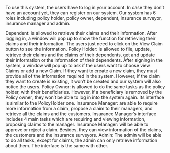To use this system, the users have to log in your account. In case they don’t have an account yet, they can register on our system. Our system has 6 roles including policy holder, policy owner, dependent, insurance surveyor, insurance manager and admin.
 
Dependent: is allowed to retrieve their claims and their information. After logging in, a window will pop up to show the function for retrieving their claims and their information. The users just need to click on the View Claim button to see the information.
Policy Holder: is allowed to file, update, retrieve their claims and the claims of their dependents, get and update their information or the information of their dependents. After signing in the system, a window will pop up to ask if the users want to choose view Claims or add a new Claim. If they want to create a new claim, they must provide all of the information required in the system. However, if the claim they want to create is existing, it won’t be created and our system will also notice the users. 
Policy Owner: is allowed to do the same tasks as the policy holder, with their beneficiaries. However, if a beneficiary is removed by the Policy owner, they won’t be able to log in into the system again. Its interface is similar to the PolicyHolder one.
Insurance Manager: are able to require more information from a claim, propose a claim to their managers, and retrieve all the claims and the customers. Insurance Manager’s interface includes 4 main tasks which are requiring and viewing information, proposing claims to the manager.
Insurance Manager: will be able to approve or reject a claim. Besides, they can view information of the claims, the customers and the insurance surveyors.
Admin: The admin will be able to do all tasks, except for claims, the admin can only retrieve information about them. The interface is the same with other.

